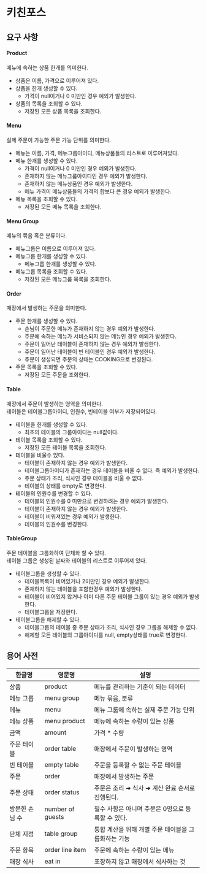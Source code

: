 # 키친포스

## 요구 사항  
#### Product  

메뉴에 속하는 상품 한개를 의미한다.
- 상품은 이름, 가격으로 이루어져 있다.
- 상품을 한개 생성할 수 있다. 
  - 가격이 null이거나 0 미만인 경우 예외가 발생한다. 
- 상품의 목록을 조회할 수 있다.  
  - 저장된 모든 상품 목록을 조회한다.

#### Menu  
실제 주문이 가능한 주문 가능 단위를 의미한다.  
- 메뉴는 이름, 가격, 메뉴그룹아이디, 메뉴상품들의 리스트로 이루어져있다.
- 메뉴 한개를 생성할 수 있다.  
  - 가격이 null이거나 0 미만인 경우 예외가 발생한다.  
  - 존재하지 않는 메뉴그룹아이디인 경우 예외가 발생한다.
  - 존재하지 않는 메뉴상품인 경우 예외가 발생한다.
  - 메뉴 가격이 메뉴상품들의 가격의 합보다 큰 경우 예외가 발생한다.
- 메뉴 목록을 조회할 수 있다.
  - 저장된 모든 메뉴 목록을 조회한다.  

#### Menu Group  
메뉴의 묶음 혹은 분류이다.  
- 메뉴그룹은 이름으로 이루어져 있다.  
- 메뉴그룹 한개를 생성할 수 있다.  
  - 메뉴그룹 한개를 생성할 수 있다.
- 메뉴그룹 목록을 조회할 수 있다.  
  - 저장된 모든 메뉴그룹 목록을 조회한다.  

#### Order  
매장에서 발생하는 주문을 의미한다.  
- 주문 한개를 생성할 수 있다.  
  - 손님이 주문한 메뉴가 존재하지 않는 경우 예외가 발생한다.
  - 주문에 속하는 메뉴가 서비스되지 않는 메뉴인 경우 예외가 발생한다.
  - 주문이 일어난 테이블이 존재하지 않는 경우 예외가 발생한다.  
  - 주문이 일어난 테이블이 빈 테이블인 경우 예외가 발생한다.
  - 주문이 생성되면 주문의 상태는 COOKING으로 변경된다.  
- 주문 목록을 조회할 수 있다.  
  - 저장된 모든 주문을 조회한다.  

#### Table  
매장에서 주문이 발생하는 영역을 의미한다.  
테이블은 테이블그룹아이디, 인원수, 빈테이블 여부가 저장되어있다.  

- 테이블을 한개를 생성할 수 있다.  
  - 최초의 테이블의 그룹아이디는 null값이다.  
- 테이블 목록을 조회할 수 있다.  
  - 저장된 모든 테이블 목록을 조회한다.  
- 테이블을 비울수 있다.  
  - 테이블이 존재하지 않는 경우 예외가 발생한다.  
  - 테이블그룹아이디가 존재하는 경우 테이블을 비울 수 없다. 즉 예외가 발생한다.  
  - 주문 상태가 조리, 식사인 경우 테이블을 비울 수 없다.
  - 테이블의 상태를 empty로 변경한다.   
- 테이블의 인원수를 변경할 수 있다.  
  - 테이블의 인원수를 0 미만으로 변경하려는 경우 예외가 발생한다.  
  - 테이블이 존재하지 않는 경우 예외가 발생한다.  
  - 테이블이 비워져있는 경우 예외가 발생한다.  
  - 테이블의 인원수를 변경한다.  


#### TableGroup  
주문 테이블을 그룹화하여 단체화 할 수 있다.  
테이블 그룹은 생성된 날짜와 테이블의 리스트로 이루어져 있다.  
- 테이블그룹을 생성할 수 있다.  
  - 테이블목록이 비어있거나 2미만인 경우 예외가 발생한다.  
  - 존재하지 않는 테이블을 포함한경우 예외가 발생한다.  
  - 테이블이 비어있지 않거나 이미 다른 주문 테이블 그룹이 있는 경우 예외가 발생한다.  
  - 테이블그룹을 저장한다. 
- 테이블그룹을 해제할 수 있다.  
  - 테이블그룹의 테이블 중 주문 상태가 조리, 식사인 경우 그룹을 해제할 수 없다.  
  - 해제할 모든 테이블의 그룹아이디를 null, empty상태를 true로 변경한다.

## 용어 사전

| 한글명 | 영문명 | 설명 |
| --- | --- | --- |
| 상품 | product | 메뉴를 관리하는 기준이 되는 데이터 |
| 메뉴 그룹 | menu group | 메뉴 묶음, 분류 |
| 메뉴 | menu | 메뉴 그룹에 속하는 실제 주문 가능 단위 |
| 메뉴 상품 | menu product | 메뉴에 속하는 수량이 있는 상품 |
| 금액 | amount | 가격 * 수량 |
| 주문 테이블 | order table | 매장에서 주문이 발생하는 영역 |
| 빈 테이블 | empty table | 주문을 등록할 수 없는 주문 테이블 |
| 주문 | order | 매장에서 발생하는 주문 |
| 주문 상태 | order status | 주문은 조리 ➜ 식사 ➜ 계산 완료 순서로 진행된다. |
| 방문한 손님 수 | number of guests | 필수 사항은 아니며 주문은 0명으로 등록할 수 있다. |
| 단체 지정 | table group | 통합 계산을 위해 개별 주문 테이블을 그룹화하는 기능 |
| 주문 항목 | order line item | 주문에 속하는 수량이 있는 메뉴 |
| 매장 식사 | eat in | 포장하지 않고 매장에서 식사하는 것 |
